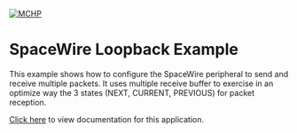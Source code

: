[![MCHP](https://raw.githubusercontent.com/wiki/Microchip-MPLAB-Harmony/Microchip-MPLAB-Harmony.github.io/images/microchip_logo.png)](https://www.microchip.com)

# SpaceWire Loopback Example

This example shows how to configure the SpaceWire peripheral to send and receive multiple packets. It uses multiple receive buffer to exercise in an optimize way the 3 states (NEXT, CURRENT, PREVIOUS) for packet reception.

[Click here](https://onlinedocs.microchip.com/v2/keyword-lookup?keyword=AEROSPACE_APPS_SAM_RH707_SPW_LOOPBACK&redirect=true) to view documentation for this application.
